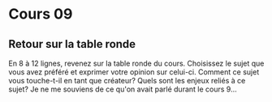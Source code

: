 # Cours 09 
## Retour sur la table ronde
En 8 à 12 lignes, revenez sur la table ronde du cours. Choisissez le sujet que vous avez préféré et exprimer votre opinion sur celui-ci. Comment ce sujet vous touche-t-il en tant que créateur? Quels sont les enjeux reliés à ce sujet? 
Je ne me souviens de ce qu'on avait parlé durant le cours 9...
